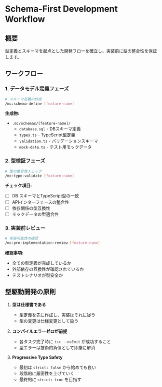 # Schema-First Development Workflow

## 概要
型定義とスキーマを起点とした開発フローを確立し、実装前に型の整合性を保証します。

## ワークフロー

### 1. データモデル定義フェーズ
```bash
# スキーマ定義の作成
/mc:schema-define [feature-name]
```

**生成物:**
- `.mc/schemas/[feature-name]/`
  - `database.sql` - DBスキーマ定義
  - `types.ts` - TypeScript型定義
  - `validation.ts` - バリデーションスキーマ
  - `mock-data.ts` - テスト用モックデータ

### 2. 型検証フェーズ
```bash
# 型の整合性チェック
/mc:type-validate [feature-name]
```

**チェック項目:**
- [ ] DB スキーマとTypeScript型の一致
- [ ] APIインターフェースの整合性
- [ ] 依存関係の型互換性
- [ ] モックデータの型適合性

### 3. 実装前レビュー
```bash
# 実装可能性の確認
/mc:pre-implementation-review [feature-name]
```

**確認事項:**
- 全ての型定義が完成しているか
- 外部依存の互換性が確認されているか
- テストシナリオが型安全か

## 型駆動開発の原則

1. **型は仕様書である**
   - 型定義を先に作成し、実装はそれに従う
   - 型の変更は仕様変更として扱う

2. **コンパイルエラーゼロが前提**
   - 各タスク完了時に `tsc --noEmit` が成功すること
   - 型エラーは技術的負債として即座に解消

3. **Progressive Type Safety**
   - 最初は `strict: false` から始めても良い
   - 段階的に厳密性を上げていく
   - 最終的に `strict: true` を目指す
